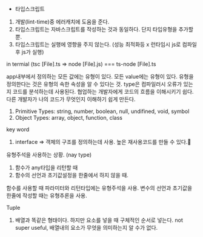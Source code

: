 - 타입스크립트

1. 개발(lint-time)중 에러캐치에 도움을 준다.
2. 타입스크립트는 자바스크립트를 작성하는 것과 동일하다. 단지 타입유형을 추가할 뿐.
3. 타입스크립트는 실행에 영향을 주지 않는다. (성능 최적화등 x 런타임시 js로 컴파일 후 js가 실행)

in termial (tsc [File].ts => node [File].js) === ts-node [File].ts

app내부에서 정의하는 모든 값에는 유형이 있다.
모든 value에는 유형이 있다. 유형을 정의한다는 것은 유형의 속한 속성을 알 수 있다는 것.
type은 컴파일러시 오류가 있는지 코드를 분석하는데 사용된다.
협업하는 개발자에게 코드의 흐름을 이해시키기 쉽다.
다른 개발자가 나의 코드가 무엇인지 이해하기 쉽게 만든다.

1. Primitive Types: string, number, boolean, null, undifined, void, symbol
2. Object Types: array, object, function, class

key word

1. interface => 객체의 구조를 정의하는데 사용.
   높은 재사용코드를 만들 수 있다.

유형주석을 사용하는 상황. (nay type)

1. 함수가 any타입을 리턴할 때
2. 함수의 선언과 초기값설정을 한줄에서 하지 않을 때.

함수를 사용할 때 파라미터와 리턴타입에는 유형주석을 사용.
변수의 선언과 초기값을 한줄에 작성할 때는 유형추론을 사용.

Tuple

1. 배열과 똑같은 형태이다. 하지만 요소를 넣을 때 구체적인 순서로 넣는다.
   not super useful, 배열내의 요소가 무엇을 의미하는지 알 수가 없다.
